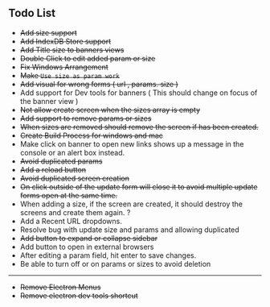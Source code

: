 ## Todo List

- ~~Add size support~~
- ~~Add IndexDB Store support~~
- ~~Add Title size to banners views~~
- ~~Double Click to edit added param or size~~
- ~~Fix Windows Arrangement~~
- ~~Make `Use size as param work`~~
- ~~Add visual for wrong forms ( url , params. size )~~
- Add support for Dev tools for banners ( This should change on focus of the banner view )
- ~~Not allow create screen when the sizes array is empty~~
- ~~Add support to remove params or sizes~~
- ~~When sizes are removed should remove the screen if has been created.~~
- ~~Create Build Process for windows and mac~~
- Make click on banner to open new links shows up a message in the console or an alert box instead.
- ~~Avoid duplicated params~~
- ~~Add a reload button~~
- ~~Avoid duplicated screen creation~~
- ~~On click outside of the update form will close it to avoid multiple update forms open at the same time.~~
- When adding a size, if the screen are created, it should destroy the screens and create them again. ?
- Add a Recent URL dropdowns.
- Resolve bug with update size and params and allowing duplicated
- ~~Add button to expand or collapse sidebar~~
- Add button to open in external browsers
- After editing a param field, hit enter to save changes.
- Be able to turn off or on params or sizes to avoid deletion

---------

- ~~Remove Electron Menus~~
- ~~Remove electron dev tools shortcut~~
